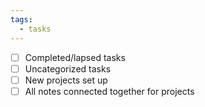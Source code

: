 ```yaml
---
tags:
  - tasks
---
```

- [ ] Completed/lapsed tasks 
- [ ] Uncategorized tasks
- [ ] New projects set up
- [ ] All notes connected together for projects